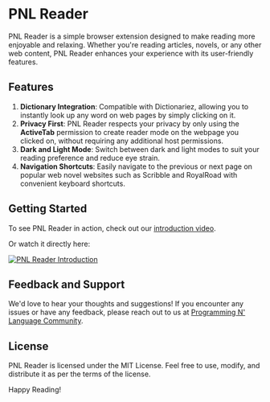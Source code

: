 # PNL Reader

PNL Reader is a simple browser extension designed to make reading more enjoyable and relaxing. Whether you're reading articles, novels, or any other web content, PNL Reader enhances your experience with its user-friendly features.

## Features

1. **Dictionary Integration**: Compatible with Dictionariez, allowing you to instantly look up any word on web pages by simply clicking on it.
2. **Privacy First**: PNL Reader respects your privacy by only using the **ActiveTab** permission to create reader mode on the webpage you clicked on, without requiring any additional host permissions.
3. **Dark and Light Mode**: Switch between dark and light modes to suit your reading preference and reduce eye strain.
4. **Navigation Shortcuts**: Easily navigate to the previous or next page on popular web novel websites such as Scribble and RoyalRoad with convenient keyboard shortcuts.

## Getting Started

To see PNL Reader in action, check out our [introduction video](https://www.youtube.com/watch?v=ffwHpFl_fBo).

Or watch it directly here:

[![PNL Reader Introduction](https://img.youtube.com/vi/ffwHpFl_fBo/0.jpg)](https://www.youtube.com/watch?v=ffwHpFl_fBo)


## Feedback and Support

We'd love to hear your thoughts and suggestions! If you encounter any issues or have any feedback, please reach out to us at [Programming N' Language Community](https://pnlpal.dev/category/3/feedback).


## License

PNL Reader is licensed under the MIT License. Feel free to use, modify, and distribute it as per the terms of the license.

Happy Reading!